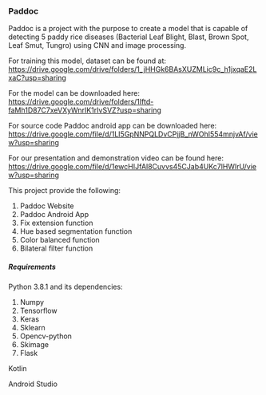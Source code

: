 ### Paddoc
Paddoc is a project with the purpose to create a model that is capable of detecting 5 paddy rice diseases (Bacterial Leaf Blight, Blast, Brown Spot, Leaf Smut, Tungro) using CNN and image processing. 

For training this model, dataset can be found at: https://drive.google.com/drive/folders/1_jHHGk6BAsXUZMLic9c_h1jxqaE2LxaC?usp=sharing

For the model can be downloaded here: https://drive.google.com/drive/folders/1Iftd-faMh1D87C7xeVXyWnrIK1rIvSVZ?usp=sharing

For source code Paddoc android app can be downloaded here: https://drive.google.com/file/d/1LI5GpNNPQLDvCPjjB_nWOhI554mnjvAf/view?usp=sharing

For our presentation and demonstration video can be found here: https://drive.google.com/file/d/1ewcHIJfAl8Cuvvs45CJab4UKc7lHWIrU/view?usp=sharing


This project provide the following:
1. Paddoc Website
2. Paddoc Android App 
2. Fix extension function
3. Hue based segmentation function
4. Color balanced function
5. Bilateral filter function

##### Requirements
Python 3.8.1 and its dependencies:
1. Numpy
2. Tensorflow
3. Keras
4. Sklearn
5. Opencv-python
6. Skimage
7. Flask

Kotlin 

Android Studio












